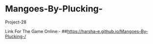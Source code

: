 # Mangoes-By-Plucking-
Project-28

Link For The Game Online:- 
##https://harsha-e.github.io/Mangoes-By-Plucking-/
